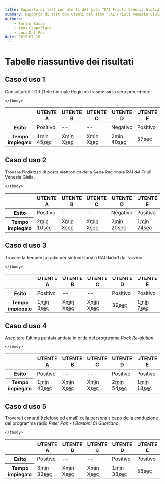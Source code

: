 ```yaml
---
title: Rapporto di test con utenti del sito "RAI Friuli Venezia Giulia" | Sommario dei Risultati
summary: Rapporto di test con utenti del sito "RAI Friuli Venezia Giulia" | Sommario dei Risultati.
authors:
    - Enrico Basso
    - Amos Cappellaro
    - Luca Dal Poz
date: 2019-07-10
---
```


# Tabelle riassuntive dei risultati

## Caso d'uso 1

Consultare il TGR (Tele Giornale Regione) trasmesso la sera precedente.

<table class="docutils">
    <thead>
        <tr>
            <th></th>
            <th scope="col">UTENTE A</th>
            <th scope="col">UTENTE B</th>
            <th scope="col">UTENTE C</th>
            <th scope="col">UTENTE D</th>
            <th scope="col">UTENTE E</th>
        </tr>
    </thead>
    <tbody>
        <tr>
            <th scope="row">Esito</th>
            <td class="bg-success">Positivo</td>
            <td>--</td>
            <td>--</td>
            <td class="bg-danger">Negativo</td>
            <td class="bg-success">Positivo</td>
        </tr>
        <tr>
            <th scope="row">Tempo impiegato</th>
            <td>1<abbr title="minuti">min</abbr> 45<abbr title="secondi">sec</abbr></td>
            <td>X<abbr title="minuti">min</abbr> X<abbr title="secondi">sec</abbr></td>
            <td>X<abbr title="minuti">min</abbr> X<abbr title="secondi">sec</abbr></td>
            <td>2<abbr title="minuti">min</abbr> 40<abbr title="secondi">sec</abbr></td>
            <td>57<abbr title="secondi">sec</abbr></td>
        </tr>

    </tbody>
</table>

## Caso d'uso 2

Trovare l’indirizzo di posta elettronica della Sede Regionale RAI del Friuli Venezia Giulia.

<table class="docutils">
    <thead>
        <tr>
            <th></th>
            <th scope="col">UTENTE A</th>
            <th scope="col">UTENTE B</th>
            <th scope="col">UTENTE C</th>
            <th scope="col">UTENTE D</th>
            <th scope="col">UTENTE E</th>
        </tr>
    </thead>
    <tbody>
        <tr>
            <th scope="row">Esito</th>
            <td class="bg-success">Positivo</td>
            <td>--</td>
            <td>--</td>
            <td class="bg-danger">Negativo</td>
            <td class="bg-success">Positivo</td>
        </tr>
        <tr>
            <th scope="row">Tempo impiegato</th>
            <td>2<abbr title="minuti">min</abbr> 10<abbr title="secondi">sec</abbr></td>
            <td>X<abbr title="minuti">min</abbr> X<abbr title="secondi">sec</abbr></td>
            <td>X<abbr title="minuti">min</abbr> X<abbr title="secondi">sec</abbr></td>
            <td>2<abbr title="minuti">min</abbr> 20<abbr title="secondi">sec</abbr></td>
            <td>1<abbr title="minuti">min</abbr> 24<abbr title="secondi">sec</abbr></td>
        </tr>

    </tbody>
</table>

## Caso d'uso 3

Trovare la frequenza radio per sintonizzarsi a RAI Radio1 da Tarvisio.

<table class="docutils">
    <thead>
        <tr>
            <th></th>
            <th scope="col">UTENTE A</th>
            <th scope="col">UTENTE B</th>
            <th scope="col">UTENTE C</th>
            <th scope="col">UTENTE D</th>
            <th scope="col">UTENTE E</th>
        </tr>
    </thead>
    <tbody>
        <tr>
            <th scope="row">Esito</th>
            <td class="bg-success">Positivo</td>
            <td>--</td>
            <td>--</td>
            <td class="bg-success">Positivo</td>
            <td class="bg-success">Positivo</td>
        </tr>
        <tr>
            <th scope="row">Tempo impiegato</th>
            <td>1<abbr title="minuti">min</abbr> 3<abbr title="secondi">sec</abbr></td>
            <td>X<abbr title="minuti">min</abbr> X<abbr title="secondi">sec</abbr></td>
            <td>X<abbr title="minuti">min</abbr> X<abbr title="secondi">sec</abbr></td>
            <td>39<abbr title="secondi">sec</abbr></td>
            <td>1<abbr title="minuti">min</abbr> 7<abbr title="secondi">sec</abbr></td>
        </tr>

    </tbody>
</table>

## Caso d'uso 4

Ascoltare l’ultima puntata andata in onda del programma *Rock Revolution*.

<table class="docutils">
    <thead>
        <tr>
            <th></th>
            <th scope="col">UTENTE A</th>
            <th scope="col">UTENTE B</th>
            <th scope="col">UTENTE C</th>
            <th scope="col">UTENTE D</th>
            <th scope="col">UTENTE E</th>
        </tr>
    </thead>
    <tbody>
        <tr>
            <th scope="row">Esito</th>
            <td class="bg-success">Positivo</td>
            <td>--</td>
            <td>--</td>
            <td class="bg-success">Positivo</td>
            <td class="bg-success">Positivo</td>
        </tr>
        <tr>
            <th scope="row">Tempo impiegato</th>
            <td>1<abbr title="minuti">min</abbr> 42<abbr title="secondi">sec</abbr></td>
            <td>X<abbr title="minuti">min</abbr> X<abbr title="secondi">sec</abbr></td>
            <td>X<abbr title="minuti">min</abbr> X<abbr title="secondi">sec</abbr></td>
            <td>2<abbr title="minuti">min</abbr> 54<abbr title="secondi">sec</abbr></td>
            <td>1<abbr title="minuti">min</abbr> 18<abbr title="secondi">sec</abbr></td>
        </tr>

    </tbody>
</table>

## Caso d'uso 5

Trovare i contatti (telefono ed email) della persona a capo della conduzione del programma radio *Peter Pan - I Bambini Ci Guardano*.

<table class="docutils">
    <thead>
        <tr>
            <th></th>
            <th scope="col">UTENTE A</th>
            <th scope="col">UTENTE B</th>
            <th scope="col">UTENTE C</th>
            <th scope="col">UTENTE D</th>
            <th scope="col">UTENTE E</th>
        </tr>
    </thead>
    <tbody>
        <tr>
            <th scope="row">Esito</th>
            <td class="bg-success">Positivo</td>
            <td>--</td>
            <td>--</td>
            <td class="bg-success">Positivo</td>
            <td class="bg-success">Positivo</td>
        </tr>
        <tr>
            <th scope="row">Tempo impiegato</th>
            <td>3<abbr title="minuti">min</abbr> 32<abbr title="secondi">sec</abbr></td>
            <td>X<abbr title="minuti">min</abbr> X<abbr title="secondi">sec</abbr></td>
            <td>X<abbr title="minuti">min</abbr> X<abbr title="secondi">sec</abbr></td>
            <td>1<abbr title="minuti">min</abbr> 38<abbr title="secondi">sec</abbr></td>
            <td>58<abbr title="secondi">sec</abbr></td>
        </tr>

    </tbody>
</table>

